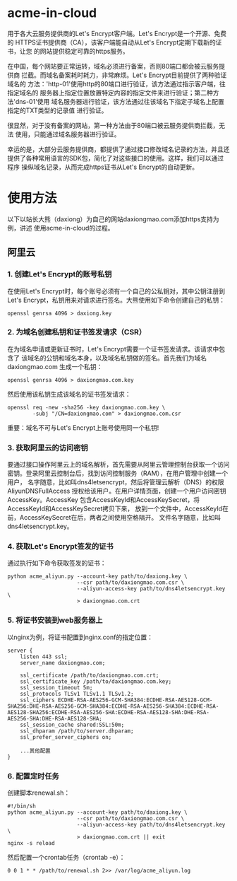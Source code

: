 # acme-in-cloud
用于各大云服务提供商的Let's Encrypt客户端。Let's Encrypt是一个开源、免费的
HTTPS证书提供商（CA），该客户端能自动从Let's Encrypt定期下载新的证书，让您
的网站提供稳定可靠的https服务。

在中国，每个网站要正常运转，域名必须进行备案，否则80端口都会被云服务提供商
拦截。而域名备案耗时耗力，非常麻烦。Let's Encrypt目前提供了两种验证域名的
方法：'http-01'使用http的80端口进行验证，该方法通过指示客户端，往指定域名的
服务器上指定位置放置特定内容的指定文件来进行验证；第二种方法'dns-01'使用
域名服务器进行验证，该方法通过往该域名下指定子域名上配置指定的TXT类型的记录值
进行验证。

很显然，对于没有备案的网站，第一种方法由于80端口被云服务提供商拦截，无法
使用，只能通过域名服务器进行验证。

幸运的是，大部分云服务提供商，都提供了通过接口修改域名记录的方法，并且还
提供了各种常用语言的SDK包，简化了对这些接口的使用。这样，我们可以通过程序
操纵域名记录，从而完成https证书从Let's Encrypt的自动更新。

# 使用方法
以下以站长大熊（daxiong）为自己的网站daxiongmao.com添加https支持为例，讲述
使用acme-in-cloud的过程。

## 阿里云

### 1. 创建Let's Encrypt的账号私钥
在使用Let's Encrypt时，每个账号必须有一个自己的公私钥对，其中公钥注册到
Let's Encrypt，私钥用来对请求进行签名。大熊使用如下命令创建自己的私钥：

    openssl genrsa 4096 > daxiong.key

### 2. 为域名创建私钥和证书签发请求（CSR）
在为域名申请或更新证书时，Let's Encrypt需要一个证书签发请求。该请求中包含了
该域名的公钥和域名本身，以及域名私钥做的签名。首先我们为域名daxiongmao.com
生成一个私钥：

    openssl genrsa 4096 > daxiongmao.com.key

然后使用该私钥生成该域名的证书签发请求：

    openssl req -new -sha256 -key daxiongmao.com.key \
            -subj "/CN=daxiongmao.com" > daxiongmao.com.csr

重要：域名不可与Let's Encrypt上账号使用同一个私钥!

### 3. 获取阿里云的访问密钥
要通过接口操作阿里云上的域名解析，首先需要从阿里云管理控制台获取一个访问
密钥。登录阿里云控制台后，找到访问控制服务（RAM），在用户管理中创建一个用户，
名字随意，比如叫dns4letsencrypt，然后将管理云解析（DNS）的权限AliyunDNSFullAccess
授权给该用户。在用户详情页面，创建一个用户访问密钥AccessKey。AccessKey
包含AccessKeyId和AccessKeySecret，将AccessKeyId和AccessKeySecret拷贝下来，
放到一个文件中，AccessKeyId在前，AccessKeySecret在后，两者之间使用空格隔开。
文件名字随意，比如叫dns4letsencrypt.key。

### 4. 获取Let's Encrypt签发的证书
通过执行如下命令获取签发的证书：

    python acme_aliyun.py --account-key path/to/daxiong.key \
                          --csr path/to/daxiongmao.com.csr \
                          --aliyun-access-key path/to/dns4letsencrypt.key \
                          > daxiongmao.com.crt

### 5. 将证书安装到web服务器上
以nginx为例，将证书配置到nginx.conf的指定位置：

	server {
		listen 443 ssl;
		server_name daxiongmao.com;

		ssl_certificate /path/to/daxiongmao.com.crt;
		ssl_certificate_key /path/to/daxiongmao.com.key;
		ssl_session_timeout 5m;
		ssl_protocols TLSv1 TLSv1.1 TLSv1.2;
		ssl_ciphers ECDHE-RSA-AES256-GCM-SHA384:ECDHE-RSA-AES128-GCM-SHA256:DHE-RSA-AES256-GCM-SHA384:ECDHE-RSA-AES256-SHA384:ECDHE-RSA-AES128-SHA256:ECDHE-RSA-AES256-SHA:ECDHE-RSA-AES128-SHA:DHE-RSA-AES256-SHA:DHE-RSA-AES128-SHA;
		ssl_session_cache shared:SSL:50m;
		ssl_dhparam /path/to/server.dhparam;
		ssl_prefer_server_ciphers on;

		...其他配置
	}

### 6. 配置定时任务
创建脚本renewal.sh：

	#!/bin/sh
    python acme_aliyun.py --account-key path/to/daxiong.key \
                          --csr path/to/daxiongmao.com.csr \
                          --aliyun-access-key path/to/dns4letsencrypt.key \
                          > daxiongmao.com.crt || exit
	nginx -s reload
	
然后配置一个crontab任务（crontab -e）：

	0 0 1 * * /path/to/renewal.sh 2>> /var/log/acme_aliyun.log


